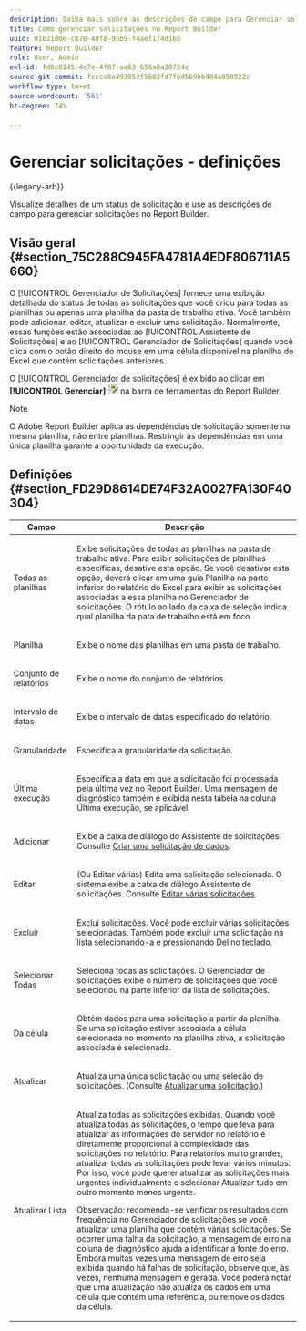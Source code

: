 ```yaml
---
description: Saiba mais sobre as descrições de campo para Gerenciar solicitações no Report Builder.
title: Como gerenciar solicitações no Report Builder
uuid: 01b21d0e-c870-4df8-95b9-f4aef1f4d16b
feature: Report Builder
role: User, Admin
exl-id: fd8c0145-4c7e-4f07-aa63-656a8a20724c
source-git-commit: fcecc8a493852f5682fd7fbd5b9bb484a850922c
workflow-type: tm+mt
source-wordcount: '561'
ht-degree: 74%

---
```


# Gerenciar solicitações - definições

{{legacy-arb}}

Visualize detalhes de um status de solicitação e use as descrições de campo para gerenciar solicitações no Report Builder.

## Visão geral {#section_75C288C945FA4781A4EDF806711A5660}

O [!UICONTROL Gerenciador de Solicitações] fornece uma exibição detalhada do status de todas as solicitações que você criou para todas as planilhas ou apenas uma planilha da pasta de trabalho ativa. Você também pode adicionar, editar, atualizar e excluir uma solicitação. Normalmente, essas funções estão associadas ao [!UICONTROL Assistente de Solicitações] e ao [!UICONTROL Gerenciador de Solicitações] quando você clica com o botão direito do mouse em uma célula disponível na planilha do Excel que contém solicitações anteriores.

O [!UICONTROL Gerenciador de solicitações] é exibido ao clicar em **[!UICONTROL Gerenciar]** ![](assets/edit_request.gif) na barra de ferramentas do Report Builder.

>[!NOTE]
>
>O Adobe Report Builder aplica as dependências de solicitação somente na mesma planilha, não entre planilhas. Restringir às dependências em uma única planilha garante a oportunidade da execução.

## Definições {#section_FD29D8614DE74F32A0027FA130F40304}

<table id="table_0880204181074BDBBA37E3DF2972A672"> 
 <thead> 
  <tr> 
   <th colname="col1" class="entry"> Campo </th> 
   <th colname="col2" class="entry"> Descrição </th> 
  </tr> 
 </thead>
 <tbody> 
  <tr> 
   <td colname="col1"> <p>Todas as planilhas </p> </td> 
   <td colname="col2"> <p>Exibe solicitações de todas as planilhas na pasta de trabalho ativa. Para exibir solicitações de planilhas específicas, desative esta opção. Se você desativar esta opção, deverá clicar em uma guia Planilha na parte inferior do relatório do Excel para exibir as solicitações associadas a essa planilha no <span class="wintitle">Gerenciador de solicitações</span>. O rótulo ao lado da caixa de seleção indica qual planilha da pata de trabalho está em foco. </p> </td> 
  </tr> 
  <tr> 
   <td colname="col1"> <p>Planilha </p> </td> 
   <td colname="col2"> <p>Exibe o nome das planilhas em uma pasta de trabalho. </p> </td> 
  </tr> 
  <tr> 
   <td colname="col1"> <p>Conjunto de relatórios </p> </td> 
   <td colname="col2"> <p>Exibe o nome do conjunto de relatórios. </p> </td> 
  </tr> 
  <tr> 
   <td colname="col1"> <p>Intervalo de datas </p> </td> 
   <td colname="col2"> <p>Exibe o intervalo de datas especificado do relatório. </p> </td> 
  </tr> 
  <tr> 
   <td colname="col1"> <p>Granularidade </p> </td> 
   <td colname="col2"> <p>Especifica a granularidade da solicitação. </p> </td> 
  </tr> 
  <tr> 
   <td colname="col1"> <p> Última execução </p> </td> 
   <td colname="col2"> <p>Especifica a data em que a solicitação foi processada pela última vez no Report Builder. Uma mensagem de diagnóstico também é exibida nesta tabela na coluna <span class="wintitle">Última execução</span>, se aplicável. </p> </td> 
  </tr> 
  <tr> 
   <td colname="col1"> <p>Adicionar </p> </td> 
   <td colname="col2"> <p>Exibe a caixa de diálogo do Assistente de solicitações. Consulte <a href="/help/analyze/legacy-report-builder/data-requests/t-create-a-data-request.md"   > Criar uma solicitação de dados</a>. </p> </td> 
  </tr> 
  <tr> 
   <td colname="col1"> <p>Editar </p> </td> 
   <td colname="col2"> <p> (Ou Editar várias) Edita uma solicitação selecionada. O sistema exibe a caixa de diálogo <span class="wintitle">Assistente de solicitações</span>. Consulte <a href="/help/analyze/legacy-report-builder/manage-requests/t-edit-multiple-requests.md"   > Editar várias solicitações</a>. </p> </td> 
  </tr> 
  <tr> 
   <td colname="col1"> <p>Excluir </p> </td> 
   <td colname="col2"> <p>Exclui solicitações. Você pode excluir várias solicitações selecionadas. Também pode excluir uma solicitação na lista selecionando-a e pressionando Del no teclado. </p> </td> 
  </tr> 
  <tr> 
   <td colname="col1"> <p> Selecionar Todas </p> </td> 
   <td colname="col2"> <p>Seleciona todas as solicitações. O <span class="wintitle">Gerenciador de solicitações</span> exibe o número de solicitações que você selecionou na parte inferior da lista de solicitações. </p> </td> 
  </tr> 
  <tr> 
   <td colname="col1"> <p>Da célula </p> </td> 
   <td colname="col2"> <p>Obtém dados para uma solicitação a partir da planilha. Se uma solicitação estiver associada à célula selecionada no momento na planilha ativa, a solicitação associada é selecionada. </p> </td> 
  </tr> 
  <tr> 
   <td colname="col1"> <p> Atualizar </p> </td> 
   <td colname="col2"> <p>Atualiza uma única solicitação ou uma seleção de solicitações. (Consulte <a href="/help/analyze/legacy-report-builder/manage-requests/t-refresh-a-request.md"   > Atualizar uma solicitação</a>.) </p> </td> 
  </tr> 
  <tr> 
   <td colname="col1"> <p>Atualizar Lista </p> </td> 
   <td colname="col2"> <p>Atualiza todas as solicitações exibidas. Quando você atualiza todas as solicitações, o tempo que leva para atualizar as informações do servidor no relatório é diretamente proporcional à complexidade das solicitações no relatório. Para relatórios muito grandes, atualizar todas as solicitações pode levar vários minutos. Por isso, você pode querer atualizar as solicitações mais urgentes individualmente e selecionar <span class="wintitle">Atualizar tudo</span> em outro momento menos urgente. </p> <p> <p>Observação: recomenda-se verificar os resultados com frequência no <span class="wintitle">Gerenciador de solicitações</span> se você atualizar uma planilha que contém várias solicitações. Se ocorrer uma falha da solicitação, a mensagem de erro na coluna de diagnóstico ajuda a identificar a fonte do erro. Embora muitas vezes uma mensagem de erro seja exibida quando há falhas de solicitação, observe que, às vezes, nenhuma mensagem é gerada. Você poderá notar que uma atualização não atualiza os dados em uma célula que contém uma referência, ou remove os dados da célula. </p> </p> </td> 
  </tr> 
 </tbody> 
</table>
